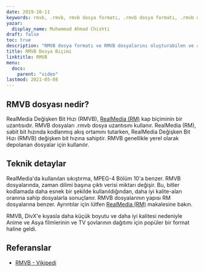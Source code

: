 ```yaml
---
date: 2019-10-11
keywords: rmvb, .rmvb, rmvb dosya formatı, .rmvb dosya formatı, .rmvb uzantısı, RealMedia Değişken Bit Hızı
yazar:
  display_name: Muhammad Ahmad Chishti
draft: false
toc: true
description: "RMVB dosya formatı ve RMVB dosyalarını oluşturabilen ve açabilen API'ler hakkında bilgi edinin."
title: RMVB Dosya Biçimi
linktitle: RMVB
menu:
  docs:
    parent: "video"
lastmod: 2021-05-08
---
```


## RMVB dosyası nedir?

RealMedia Değişken Bit Hızı (RMVB), [RealMedia (RM)](/tr/video/rm/) kap biçiminin bir uzantısıdır. RMVB dosyaları .rmvb dosya uzantısını kullanır. RealMedia (RM), sabit bit hızında kodlanmış akış ortamını tutarken, RealMedia Değişken Bit Hızı (RMVB) değişken bit hızına sahiptir. RMVB genellikle yerel olarak depolanan dosyalar için kullanılır.

## Teknik detaylar

RealMedia'da kullanılan sıkıştırma, MPEG-4 Bölüm 10'a benzer. RMVB dosyalarında, zaman dilimi başına çıktı verisi miktarı değişir. Bu, bitler kodlamada daha esnek bir şekilde kullanıldığından, daha iyi kalite-alan oranına sahip dosyalarla sonuçlanır. RMVB dosyalarının yapısı RM dosyalarına benzer. Ayrıntılar için lütfen [RealMedia (RM)](/tr/video/rm/) makalesine bakın.

RMVB, DivX'e kıyasla daha küçük boyutu ve daha iyi kalitesi nedeniyle Anime ve Asya filmlerinin ve TV şovlarının dağıtımı için popüler bir format haline geldi.

## Referanslar ##

- [RMVB - Vikipedi](https://en.wikipedia.org/wiki/RMVB)

